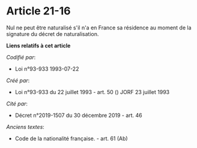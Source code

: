 # Article 21-16

Nul ne peut être naturalisé s'il n'a en France sa résidence au moment de la signature du décret de naturalisation.

**Liens relatifs à cet article**

_Codifié par_:

  - Loi n°93-933 1993-07-22

_Créé par_:

  - Loi n°93-933 du 22 juillet 1993 - art. 50 () JORF 23 juillet 1993

_Cité par_:

  - Décret n°2019-1507 du 30 décembre 2019 - art. 46

_Anciens textes_:

  - Code de la nationalité française. - art. 61 (Ab)
